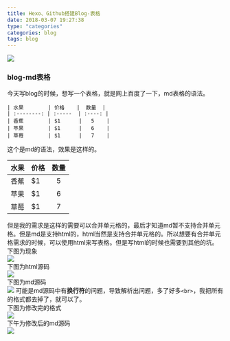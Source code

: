 ```yaml
---
title: Hexo、Github搭建Blog-表格
date: 2018-03-07 19:27:38
type: "categories"
categories: blog
tags: blog
---
```


![](img/index-page-img/blog.jpg)

<!-- more -->


### blog-md表格

今天写blog的时候，想写一个表格，就是网上百度了一下，md表格的语法。

```
| 水果        | 价格    |  数量  |
| :--------: | :-----  | :----: |
| 香蕉        | $1      |   5    |
| 苹果        | $1      |   6    |
| 草莓        | $1      |   7    |

```
这个是md的语法，效果是这样的。

| 水果        | 价格    |  数量   |
| :--------: | :-----  | :----: |
| 香蕉        | $1      |   5    |
| 苹果        | $1      |   6    |
| 草莓        | $1      |   7    |

但是我的需求是这样的需要可以合并单元格的，最后才知道md暂不支持合并单元格。但是md是支持html的，html当然是支持合并单元格的。所以想要有合并单元格需求的时候，可以使用html来写表格。但是写html的时候也需要到其他的坑。		
下图为现象		
![](img/blog-表格/blog-表格-页面.png)		
下图为html源码		
![](img/blog-表格/blog-表格-html源码.png)		
下图为md源码		
![](img/blog-表格/blog-表格-md源码.png)
可能是md源码中有**换行符**的问题，导致解析出问题，多了好多`<br>`，我把所有的格式都去掉了，就可以了。	
下图为修改完的格式		
![](img/blog-表格/blog-表格-正确.png)		
下午为修改后的md源码		
![](img/blog-表格/blog-表格-正确md源码.png)


